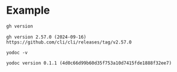 # Example

```sh
gh version
```
```
gh version 2.57.0 (2024-09-16)
https://github.com/cli/cli/releases/tag/v2.57.0
```
```
yodoc -v
```
```
yodoc version 0.1.1 (4d0c66d99b60d35f753a10d7415fde1888f32ee7)
```

<!-- This file is generated by yodoc.
https://github.com/suzuki-shunsuke/yodoc
Please don't edit this code comment because yodoc depends on this code comment.
-->
